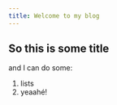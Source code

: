 ```yaml
---
title: Welcome to my blog
---
```


## So this is some title

and I can do some:

1. lists 
2. yeaahé!
